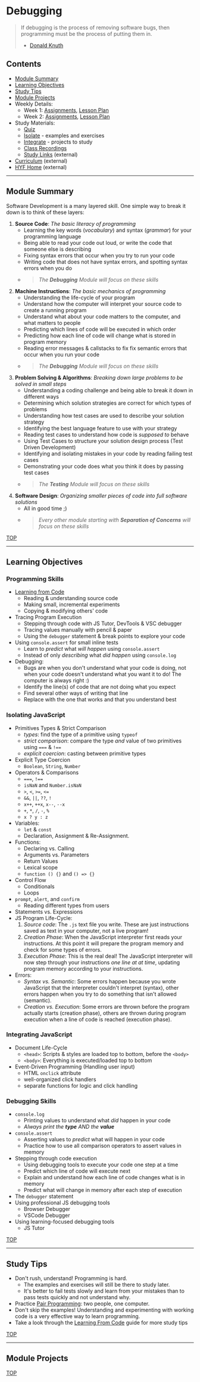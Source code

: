 # Debugging

> If debugging is the process of removing software bugs, then programming must be the process of putting them in.
> - [Donald Knuth](https://en.wikipedia.org/wiki/Donald_Knuth)

## Contents

- [Module Summary](#module-summary)
- [Learning Objectives](#learning-objectives)
- [Study Tips](#study-tips)
- [Module Projects](#module-projects)
- Weekly Details:
  - Week 1: [Assignments](./week-1/README.md), [Lesson Plan](https://hackyourfuture.be/debugging/week-1)
  - Week 2: [Assignments](./week-2/README.md), [Lesson Plan](https://hackyourfuture.be/debugging/week-2)
- Study Materials:
  - [Quiz](https://hackyourfuture.be/debugging/quiz)
  - [Isolate](./isolate/README.md) - examples and exercises
  - [Integrate](./integrate/README.md) - projects to study
  - [Class Recordings](./class-recordings.md)
  - [Study Links](https://study.hackyourfuture.be) (external)
- [Curriculum](https://home.hackyourfuture.be/curriculum) (external)
- [HYF Home](https://home.hackyourfuture.be/) (external)

---

## Module Summary

Software Development is a many layered skill. One simple way to break it down is to think of these layers:

1. **Source Code**: _The basic literacy of programming_
    - Learning the key words (_vocabulary_) and syntax (_grammar_) for your programming language
    - Being able to read your code out loud, or write the code that someone else is describing
    - Fixing syntax errors that occur when you try to run your code
    - Writing code that does not have syntax errors, and spotting syntax errors when you do
    - > _The **Debugging** Module will focus on these skills_
1. **Machine Instructions**: _The basic mechanics of programming_
    - Understanding the life-cycle of your program
    - Understand how the computer will interpret your source code to create a running program
    - Understand what about your code matters to the computer, and what matters to people
    - Predicting which lines of code will be executed in which order
    - Predicting how each line of code will change what is stored in program memory
    - Reading error messages & callstacks to fix fix semantic errors that occur when you run your code
    - > _The **Debugging** Module will focus on these skills_
1. **Problem Solving & Algorithms**: _Breaking down large problems to be solved in small steps_
    - Understanding a coding challenge and being able to break it down in different ways
    - Determining which solution strategies are correct for which types of problems
    - Understanding how test cases are used to describe your solution strategy
    - Identifying the best language feature to use with your strategy
    - Reading test cases to understand how code is _supposed to_ behave
    - Using Test Cases to structure your solution design process (Test Driven Development)
    - Identifying and isolating mistakes in your code by reading failing test cases
    - Demonstrating your code does what you think it does by passing test cases
    - > _The **Testing** Module will focus on these skills_
1. **Software Design**: _Organizing smaller pieces of code into full software solutions_
    - All in good time ;)
    - > _Every other module starting with **Separation of Concerns** will focus on these skills_

[TOP](#debugging)

---

## Learning Objectives

### Programming Skills

- [Learning from Code](https://study.hackyourfuture.be/learning/learning-from-code)
  - Reading & understanding source code
  - Making small, incremental experiments
  - Copying & modifying others' code
- Tracing Program Execution
  - Stepping through code with JS Tutor, DevTools & VSC debugger
  - Tracing values manually with pencil & paper
  - Using the `debugger` statement & break points to explore your code
- Using `console.assert` for small inline tests
  - Learn to _predict_ what _will happen_ using `console.assert`
  - Instead of only _describing_ what _did happen_ using `console.log`
- Debugging:
  - Bugs are when you don't understand what your code is doing, not when your code doesn't understand what you want it to do!  The computer is always right :)
  - Identify the line(s) of code that are not doing what you expect
  - Find several other ways of writing that line
  - Replace with the one that works and that you understand best

### Isolating JavaScript

- Primitives Types & Strict Comparison
  - _types_: find the type of a primitive using `typeof`
  - _strict comparison_: compare the type _and_ value of two primitives using `===` & `!==`
  - _explicit coercion_: casting between primitive types
- Explicit Type Coercion
  - `Boolean`, `String`, `Number`
- Operators & Comparisons
  - `===`, `!==`
  - `isNaN` and `Number.isNaN`
  - `>`, `<`, `>=`, `<=`
  - `&&`, `||`, `??`, `!`
  - `x++`, `++x`, `x--`, `--x`
  - `+`, `*`, `/`, `-`, `%`
  - `x ? y : z`
- Variables:
  - `let` & `const`
  - Declaration, Assignment & Re-Assignment.
- Functions:
  - Declaring vs. Calling
  - Arguments vs. Parameters
  - Return Values
  - Lexical scope
  - `function () {}` and `() => {}`
- Control Flow
  - Conditionals
  - Loops
- `prompt`, `alert`, and `confirm`
  - Reading different types from users
- Statements vs. Expressions
- JS Program Life-Cycle:
  1. _Source code_: The `.js` text file you write.  These are just instructions saved as text in your computer, not a live program!
  2. _Creation Phase_: When the JavaScript interpreter first reads your instructions.  At this point it will prepare the program memory and check for some types of errors.
  3. _Execution Phase_: This is the real deal! The JavaScript interpreter will now step through your instructions _one line at at time_, updating program memory according to your instructions.
- Errors:
  - _Syntax vs. Semantic_: Some errors happen because you wrote JavaScript that the interpreter couldn't interpret (syntax), other errors happen when you try to do something that isn't allowed (semantic).
  - _Creation vs. Execution_: Some errors are thrown before the program actually starts (creation phase), others are thrown during program execution when a line of code is reached (execution phase).

### Integrating JavaScript

- Document Life-Cycle
  - `<head>`: Scripts & styles are loaded top to bottom, before the `<body>`
  - `<body>`: Everything is executed/loaded top to bottom
- Event-Driven Programming (Handling user input)
  - HTML `onclick` attribute
  - well-organized click handlers
  - separate functions for logic and click handling

### Debugging Skills

- `console.log`
  - Printing values to understand what _did_ happen in your code
  - _Always print the **type** AND the **value**_
- `console.assert`
  - Asserting values to _predict_ what will happen in your code
  - Practice how to use all comparison operators to assert values in memory
- Stepping through code execution
  - Using debugging tools to execute your code one step at a time
  - Predict which line of code will execute next
  - Explain and understand how each line of code changes what is in memory
  - Predict what will change in memory after each step of execution
- The `debugger` statement
- Using professional JS debugging tools
  - Browser Debugger
  - VSCode Debugger
- Using learning-focused debugging tools
  - JS Tutor

[TOP](#debugging)

---

## Study Tips

- Don't rush, understand!  Programming is hard.
  - The examples and exercises will still be there to study later.
  - It's better to fail tests slowly and learn from your mistakes than to pass tests quickly and not understand why.
- Practice [Pair Programming](https://study.hackyourfuture.be/collaborating/pair-programming): two people, one computer.
- Don't skip the examples!  Understanding and experimenting with working code is a very effective way to learn programming.
- Take a look through the [Learning From Code](https://study.hackyourfuture.be/learning/learning-from-code) guide for more study tips

[TOP](#debugging)

---

## Module Projects



[TOP](#debugging)
